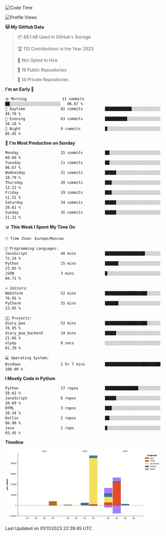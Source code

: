 <!--START_SECTION:waka-->
![Code Time](http://img.shields.io/badge/Code%20Time-135%20hrs%2047%20mins-blue)

![Profile Views](http://img.shields.io/badge/Profile%20Views-0-blue)

**🐱 My GitHub Data** 

> 📦 68.1 kB Used in GitHub's Storage 
 > 
> 🏆 113 Contributions in the Year 2023
 > 
> 🚫 Not Opted to Hire
 > 
> 📜 19 Public Repositories 
 > 
> 🔑 14 Private Repositories 
 > 
**I'm an Early 🐤** 

```text
🌞 Morning                11 commits          ██░░░░░░░░░░░░░░░░░░░░░░░   06.67 % 
🌆 Daytime                82 commits          ████████████░░░░░░░░░░░░░   49.70 % 
🌃 Evening                63 commits          ██████████░░░░░░░░░░░░░░░   38.18 % 
🌙 Night                  9 commits           █░░░░░░░░░░░░░░░░░░░░░░░░   05.45 % 
```
📅 **I'm Most Productive on Sunday** 

```text
Monday                   15 commits          ██░░░░░░░░░░░░░░░░░░░░░░░   09.09 % 
Tuesday                  11 commits          ██░░░░░░░░░░░░░░░░░░░░░░░   06.67 % 
Wednesday                31 commits          █████░░░░░░░░░░░░░░░░░░░░   18.79 % 
Thursday                 20 commits          ███░░░░░░░░░░░░░░░░░░░░░░   12.12 % 
Friday                   19 commits          ███░░░░░░░░░░░░░░░░░░░░░░   11.52 % 
Saturday                 34 commits          █████░░░░░░░░░░░░░░░░░░░░   20.61 % 
Sunday                   35 commits          █████░░░░░░░░░░░░░░░░░░░░   21.21 % 
```


📊 **This Week I Spent My Time On** 

```text
🕑︎ Time Zone: Europe/Moscow

💬 Programming Languages: 
JavaScript               48 mins             ██████████████████░░░░░░░   72.24 % 
Python                   15 mins             ██████░░░░░░░░░░░░░░░░░░░   23.05 % 
JSON                     3 mins              █░░░░░░░░░░░░░░░░░░░░░░░░   04.71 % 

🔥 Editors: 
WebStorm                 52 mins             ███████████████████░░░░░░   76.95 % 
PyCharm                  15 mins             ██████░░░░░░░░░░░░░░░░░░░   23.05 % 

🐱‍💻 Projects: 
diary_pwa                52 mins             ███████████████████░░░░░░   76.95 % 
diary_pwa_backend        14 mins             █████░░░░░░░░░░░░░░░░░░░░   21.66 % 
olymp                    0 secs              ░░░░░░░░░░░░░░░░░░░░░░░░░   01.39 % 

💻 Operating System: 
Windows                  1 hr 7 mins         █████████████████████████   100.00 % 
```

**I Mostly Code in Python** 

```text
Python                   17 repos            ███████████████░░░░░░░░░░   58.62 % 
JavaScript               6 repos             █████░░░░░░░░░░░░░░░░░░░░   20.69 % 
HTML                     3 repos             ███░░░░░░░░░░░░░░░░░░░░░░   10.34 % 
Kotlin                   2 repos             ██░░░░░░░░░░░░░░░░░░░░░░░   06.90 % 
Java                     1 repo              █░░░░░░░░░░░░░░░░░░░░░░░░   03.45 % 
```



**Timeline**

![Lines of Code chart](https://raw.githubusercontent.com/Adlemex/Adlemex/main/assets/bar_graph.png)


 Last Updated on 01/11/2023 22:39:45 UTC
<!--END_SECTION:waka-->
